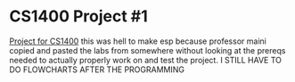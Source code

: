 # CS1400 Project #1
[Project for CS1400](https://github.com/PlainOlSoapBar/CS1400Project1/files/14752103/Project.Description.pdf)
this was hell to make esp because professor maini copied and pasted the labs from somewhere without looking at the prereqs needed to actually properly work on and test the project.
I STILL HAVE TO DO FLOWCHARTS AFTER THE PROGRAMMING
